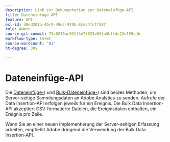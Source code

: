 ```yaml
---
description: Link zur Dokumentation zur Dateneinfüge-API.
title: Dateneinfüge-API
feature: API
exl-id: d0ed201a-4bc9-49e2-919b-8cea4fcff587
role: Admin
source-git-commit: 73c0210ac931f3e7f823e033a3bffdc22e159ddb
workflow-type: tm+mt
source-wordcount: '81'
ht-degree: 30%

---
```


# Dateneinfüge-API

Die [Dateneinfüge-](https://developer.adobe.com/analytics-apis/docs/1.4/guides/data-insertion/)) und [Bulk-Dateneinfüge-](https://developer.adobe.com/analytics-apis/docs/2.0/guides/endpoints/bulk-data-insertion/)) sind beides Methoden, um Server-seitige Sammlungsdaten an Adobe Analytics zu senden. Aufrufe der Data Insertion-API erfolgen jeweils für ein Ereignis. Die Bulk Data Insertion-API akzeptiert CSV-formatierte Dateien, die Ereignisdaten enthalten, ein Ereignis pro Zeile.

Wenn Sie an einer neuen Implementierung der Server-seitigen Erfassung arbeiten, empfiehlt Adobe dringend die Verwendung der Bulk Data Insertion-API.
